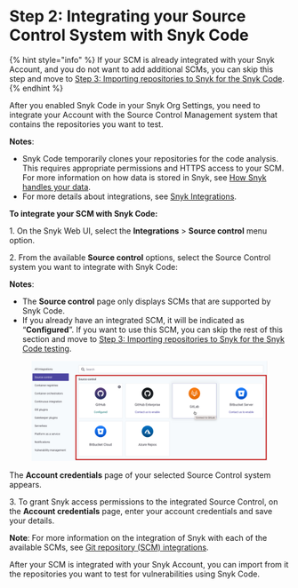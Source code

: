 # Step 2: Integrating your Source Control System with Snyk Code

{% hint style="info" %}
If your SCM is already integrated with your Snyk Account, and you do not want to add additional SCMs, you can skip this step and move to [Step 3: Importing repositories to Snyk for the Snyk Code](step-3-importing-repositories-to-snyk-for-the-snyk-code-testing/).
{% endhint %}

After you enabled Snyk Code in your Snyk Org Settings, you need to integrate your Account with the Source Control Management system that contains the repositories you want to test.

**Notes**:

* Snyk Code temporarily clones your repositories for the code analysis. This requires appropriate permissions and HTTPS access to your SCM. For more information on how data is stored in Snyk, see [How Snyk handles your data](../../../../more-info/how-snyk-handles-your-data.md).
* For more details about integrations, see [Snyk Integrations](https://docs.snyk.io/integrations).

**To integrate your SCM with Snyk Code:**

1\. On the Snyk Web UI, select the **Integrations** > **Source control** menu option.

2\. From the available **Source control** options, select the Source Control system you want to integrate with Snyk Code:

**Notes**:

* The **Source control** page only displays SCMs that are supported by Snyk Code.
* If you already have an integrated SCM, it will be indicated as “**Configured**”. If you want to use this SCM, you can skip the rest of this section and move to [Step 3: Importing repositories to Snyk for the Snyk Code testing](step-3-importing-repositories-to-snyk-for-the-snyk-code-testing/).

<figure><img src="../../../../.gitbook/assets/image (106) (1).png" alt=""><figcaption></figcaption></figure>

The **Account credentials** page of your selected Source Control system appears.

3\. To grant Snyk access permissions to the integrated Source Control, on the **Account credentials** page, enter your account credentials and save your details.

**Note**: For more information on the integration of Snyk with each of the available SCMs, see [Git repository (SCM) integrations](https://docs.snyk.io/integrations/git-repository-scm-integrations).

After your SCM is integrated with your Snyk Account, you can import from it the repositories you want to test for vulnerabilities using Snyk Code.
